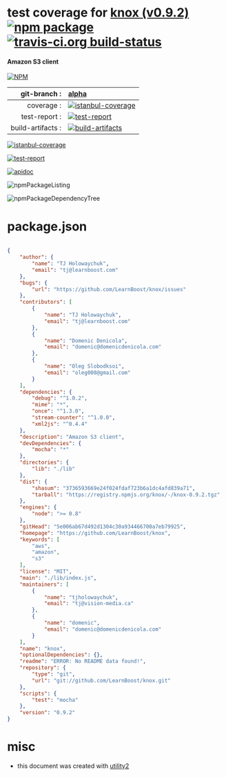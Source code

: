 # test coverage for  [knox (v0.9.2)](https://github.com/LearnBoost/knox)  [![npm package](https://img.shields.io/npm/v/npmtest-knox.svg?style=flat-square)](https://www.npmjs.org/package/npmtest-knox) [![travis-ci.org build-status](https://api.travis-ci.org/npmtest/node-npmtest-knox.svg)](https://travis-ci.org/npmtest/node-npmtest-knox)
#### Amazon S3 client

[![NPM](https://nodei.co/npm/knox.png?downloads=true)](https://www.npmjs.com/package/knox)

| git-branch : | [alpha](https://github.com/npmtest/node-npmtest-knox/tree/alpha)|
|--:|:--|
| coverage : | [![istanbul-coverage](https://npmtest.github.io/node-npmtest-knox/build/coverage.badge.svg)](https://npmtest.github.io/node-npmtest-knox/build/coverage.html/index.html)|
| test-report : | [![test-report](https://npmtest.github.io/node-npmtest-knox/build/test-report.badge.svg)](https://npmtest.github.io/node-npmtest-knox/build/test-report.html)|
| build-artifacts : | [![build-artifacts](https://npmtest.github.io/node-npmtest-knox/glyphicons_144_folder_open.png)](https://github.com/npmtest/node-npmtest-knox/tree/gh-pages/build)|

[![istanbul-coverage](https://npmtest.github.io/node-npmtest-knox/build/screenCapture.buildCustomOrg.browser.coverage.html.png)](https://npmtest.github.io/node-npmtest-knox/build/coverage.html/index.html)

[![test-report](https://npmtest.github.io/node-npmtest-knox/build/screenCapture.buildCustomOrg.browser.%252Fhome%252Ftravis%252Fbuild%252Fnpmtest%252Fnode-npmtest-knox%252Ftmp%252Fbuild%252Ftest-report.html.png)](https://npmtest.github.io/node-npmtest-knox/build/test-report.html)

[![apidoc](https://npmdoc.github.io/node-npmdoc-knox/build/screenCapture.buildApidoc.browser.%252Fhome%252Ftravis%252Fbuild%252Fnpmdoc%252Fnode-npmdoc-knox%252Ftmp%252Fbuild%252Fapidoc.html.png)](https://npmdoc.github.io/node-npmdoc-knox/build/apidoc.html)

![npmPackageListing](https://npmtest.github.io/node-npmtest-knox/build/screenCapture.npmPackageListing.svg)

![npmPackageDependencyTree](https://npmtest.github.io/node-npmtest-knox/build/screenCapture.npmPackageDependencyTree.svg)



# package.json

```json

{
    "author": {
        "name": "TJ Holowaychuk",
        "email": "tj@learnboost.com"
    },
    "bugs": {
        "url": "https://github.com/LearnBoost/knox/issues"
    },
    "contributors": [
        {
            "name": "TJ Holowaychuk",
            "email": "tj@learnboost.com"
        },
        {
            "name": "Domenic Denicola",
            "email": "domenic@domenicdenicola.com"
        },
        {
            "name": "Oleg Slobodksoi",
            "email": "oleg008@gmail.com"
        }
    ],
    "dependencies": {
        "debug": "^1.0.2",
        "mime": "*",
        "once": "^1.3.0",
        "stream-counter": "^1.0.0",
        "xml2js": "^0.4.4"
    },
    "description": "Amazon S3 client",
    "devDependencies": {
        "mocha": "*"
    },
    "directories": {
        "lib": "./lib"
    },
    "dist": {
        "shasum": "3736593669e24f024fdaf723b6a1dc4afd839a71",
        "tarball": "https://registry.npmjs.org/knox/-/knox-0.9.2.tgz"
    },
    "engines": {
        "node": ">= 0.8"
    },
    "gitHead": "5e006ab67d492d1304c30a934466700a7eb79925",
    "homepage": "https://github.com/LearnBoost/knox",
    "keywords": [
        "aws",
        "amazon",
        "s3"
    ],
    "license": "MIT",
    "main": "./lib/index.js",
    "maintainers": [
        {
            "name": "tjholowaychuk",
            "email": "tj@vision-media.ca"
        },
        {
            "name": "domenic",
            "email": "domenic@domenicdenicola.com"
        }
    ],
    "name": "knox",
    "optionalDependencies": {},
    "readme": "ERROR: No README data found!",
    "repository": {
        "type": "git",
        "url": "git://github.com/LearnBoost/knox.git"
    },
    "scripts": {
        "test": "mocha"
    },
    "version": "0.9.2"
}
```



# misc
- this document was created with [utility2](https://github.com/kaizhu256/node-utility2)
